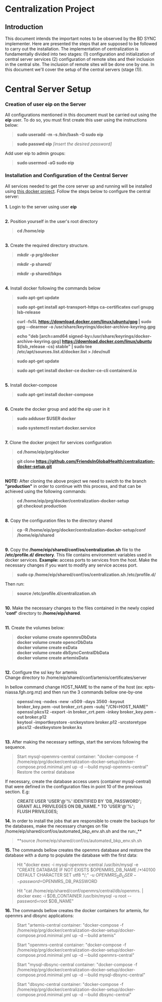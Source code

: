 # Centralization Project
## Introduction

This document intends the important notes to be observed by the BD SYNC implementer. Here  are presented the steps that are supposed to be followed to carry out the installation.
The implementation of centralization is fundamentally divided into two stages: (1) configuration and initialization of central server services (2) configuration of remote sites and their inclusion in the central site. The inclusion of remote sites will be done one by one.
In this document we'll cover the setup of the central servers (stage (1)).

# Central Server Setup

### Creation of user eip on the Server

All configurations mentioned in this document must be carried out using the **eip** user. To do so, you must first create this user using the instructions below:


>**sudo useradd -m -s /bin/bash -G sudo eip**

>**sudo passwd eip**
_[insert the desired password]_


Add user eip to admin groups:


>**sudo usermod -aG sudo eip**


### Installation and Configuration of the Central Server
All services needed to get the core server up and running will be installed using [this docker project](https://github.com/FriendsInGlobalHealth/centralization-docker-setup/tree/production).
Follow the steps below to configure the central server:
<br><br>**1.** Login to the server using user **eip**
     
 
 <br>**2.** Position yourself in the user's root directory
>**cd /home/eip**
 
 
<br>**3.** Create the required directory structure.

>**mkdir -p prg/docker**

>**mkdir -p shared/**

>**mkdir -p shared/bkps**


<br>**4.** Install docker following the commands below


>**sudo apt-get update**

>**sudo apt-get install apt-transport-https ca-certificates curl gnupg lsb-release**


>**curl -fsSL https://download.docker.com/linux/ubuntu/gpg | sudo gpg --dearmor -o /usr/share/keyrings/docker-archive-keyring.gpg**

>**echo "deb [arch=amd64 signed-by=/usr/share/keyrings/docker-archive-keyring.gpg] https://download.docker.com/linux/ubuntu $(lsb_release -cs) stable" | sudo tee /etc/apt/sources.list.d/docker.list > /dev/null**


>**sudo apt-get update**

>**sudo apt-get install docker-ce docker-ce-cli containerd.io**


<br>**5.** Install docker-compose

>**sudo apt-get install docker-compose**
    

<br>**6.** Create the docker group and add the eip user in it

>**sudo adduser $USER docker**

>**sudo systemctl restart docker.service**


<br>**7.** Clone the docker project for services configuration

>**cd /home/eip/prg/docker**

>**git clone https://github.com/FriendsInGlobalHealth/centralization-docker-setup.git**

<br>**NOTE:** After cloning the above project we need to swicth to the branch **"production"** in order to continue with this process, and that can be achieved using the following commands:

>**cd /home/eip/prg/docker/centralization-docker-setup**<br>
>**git checkout production**



<br>**8.** Copy the configuration files to the directory shared

>**cp -R /home/eip/prg/docker/centralization-docker-setup/conf /home/eip/shared**



<br>**9.** Copy the **/home/eip/shared/conf/os/centralization.sh** file to the **/etc/profile.d/ directory**. This file contains environment variables used in docker services. **Example:** access ports to services from the host. Make the necessary changes if you want to modify any service access port.

>**sudo cp /home/eip/shared/conf/os/centralization.sh  /etc/profile.d/**

Then run:

>**source /etc/profile.d/centralization.sh**

<br>**10.** Make the necessary changes to the files contained in the newly copied **'conf'** directory to **/home/eip/shared**.<br>

<br>**11.** Create the volumes below:
>**docker volume create openmrsDbData**<br>
>**docker volume create opencrDbData**<br>
>**docker volume create esData**<br>
>**docker volume create dbSyncCentralDbData**<br>
>**docker volume create artemisData**

<br>**12.** Configure the ssl key for artemis<br>
Change directory to /home/eip/shared/conf/artemis/certificates/server

In bellow command change HOST_NAME to the name of the host (ex: epts-niassa.fgh.org.mz) and then run the 3 commands bellow one-by-one

>**openssl req -nodes -new -x509 -days 3560 -keyout broker_key.pem -out broker_crt.pem -subj "/CN=HOST_NAME"**<br>
>**openssl pkcs12 -export -in broker_crt.pem -inkey broker_key.pem -out broker.p12**<br>
>**keytool -importkeystore -srckeystore broker.p12 -srcstoretype pkcs12 -destkeystore broker.ks**<br>

 <br>**13.** After making the necessary settings, start the services following the sequence.

>Start mysql-openmrs-central container: "docker-compose -f /home/eip/prg/docker/centralization-docker-setup/docker-compose.prod.minimal.yml up -d --build mysql-openmrs-central"
Restore the central database<br>

 If necessary, create the database access users (container mysql-central) that were defined in the configuration files in point 10 of the previous section.
E.g:
>**CREATE USER 'USER'@'%' IDENTIFIED BY 'DB_PASSWORD';**<br>
>**GRANT ALL PRIVILEGES ON DB_NAME.\* TO 'USER'@'%';**<br>
>**FLUSH PRIVILEGES;**

**14.** In order to install the jobs that are responsible to create the backups for the databases, make the necessary changes on file /home/eip/shared/conf/os/automated_bkp_env.sh.sh and the run:_**
>**source /home/eip/shared/conf/os/automated_bkp_env.sh.sh<br>

**15.** The commands bellow creates the openmrs database and restore the database with a dump to populate the database with the first data:

> Hit "docker exec -i mysql-openmrs-central /usr/bin/mysql -e "CREATE DATABASE  IF NOT EXISTS $OPENMRS_DB_NAME /*!40100 DEFAULT CHARACTER SET utf8 */;" -u $OPENMRS_DB_USER --password=$OPENMRS_DB_PASSWORD<br>

> Hit "cat /home/eip/shared/conf/openmrs/central/db/openmrs. | docker exec -i $DB_CONTAINER /usr/bin/mysql -u root --password=root $DB_NAME"<br>

**16.** The commands bellow creates the docker containers for artemis, for openmrs and dbsync applications: 

>Start "artemis-central container: "docker-compose -f /home/eip/prg/docker/centralization-docker-setup/docker-compose.prod.minimal.yml up -d --build artemis"<br>

>Start "openmrs-central container: "docker-compose -f /home/eip/prg/docker/centralization-docker-setup/docker-compose.prod.minimal.yml up -d --build openmrs-central"<br>

>Start "mysql-dbsync-central container: "docker-compose -f /home/eip/prg/docker/centralization-docker-setup/docker-compose.prod.minimal.yml up -d --build mysql-dbsync-central"<br>

>Start "dbsync-central container: "docker-compose -f /home/eip/prg/docker/centralization-docker-setup/docker-compose.prod.minimal.yml up -d --build dbsync-central"<br>
 
